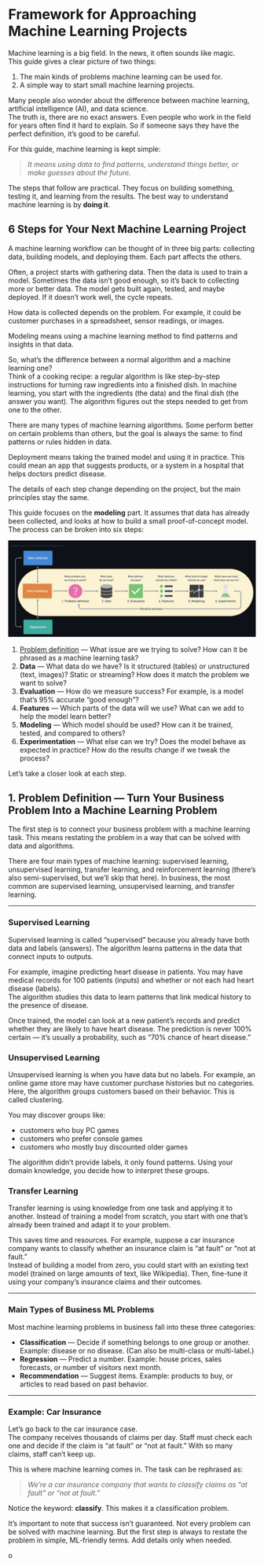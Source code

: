 # Framework for Approaching Machine Learning Projects

Machine learning is a big field. In the news, it often sounds like magic.  
This guide gives a clear picture of two things:  
1. The main kinds of problems machine learning can be used for.  
2. A simple way to start small machine learning projects.  

Many people also wonder about the difference between machine learning, artificial intelligence (AI), and data science.  
The truth is, there are no exact answers. Even people who work in the field for years often find it hard to explain. So if someone says they have the perfect definition, it’s good to be careful.  

For this guide, machine learning is kept simple:  

> *It means using data to find patterns, understand things better, or make guesses about the future.*  

The steps that follow are practical. They focus on building something, testing it, and learning from the results. The best way to understand machine learning is by **doing it**.

## 6 Steps for Your Next Machine Learning Project

A machine learning workflow can be thought of in three big parts: collecting data, building models, and deploying them. Each part affects the others.  

Often, a project starts with gathering data. Then the data is used to train a model. Sometimes the data isn’t good enough, so it’s back to collecting more or better data. The model gets built again, tested, and maybe deployed. If it doesn’t work well, the cycle repeats.  

How data is collected depends on the problem. For example, it could be customer purchases in a spreadsheet, sensor readings, or images.  

Modeling means using a machine learning method to find patterns and insights in that data.  

So, what’s the difference between a normal algorithm and a machine learning one?  
Think of a cooking recipe: a regular algorithm is like step-by-step instructions for turning raw ingredients into a finished dish. In machine learning, you start with the ingredients (the data) and the final dish (the answer you want). The algorithm figures out the steps needed to get from one to the other.  

There are many types of machine learning algorithms. Some perform better on certain problems than others, but the goal is always the same: to find patterns or rules hidden in data.  

Deployment means taking the trained model and using it in practice. This could mean an app that suggests products, or a system in a hospital that helps doctors predict disease.  

The details of each step change depending on the project, but the main principles stay the same.  

This guide focuses on the **modeling** part. It assumes that data has already been collected, and looks at how to build a small proof-of-concept model. The process can be broken into six steps:

![](https://github.com/GiX007/ml-quickstart-notebooks/blob/main/data/images/ml_steps.png)

1. [Problem definition](#1-problem-definition--turn-your-business-problem-into-a-machine-learning-problem)
 — What issue are we trying to solve? How can it be phrased as a machine learning task?  
2. **Data** — What data do we have? Is it structured (tables) or unstructured (text, images)? Static or streaming? How does it match the problem we want to solve?  
3. **Evaluation** — How do we measure success? For example, is a model that’s 95% accurate “good enough”?  
4. **Features** — Which parts of the data will we use? What can we add to help the model learn better?  
5. **Modeling** — Which model should be used? How can it be trained, tested, and compared to others?  
6. **Experimentation** — What else can we try? Does the model behave as expected in practice? How do the results change if we tweak the process?  

Let’s take a closer look at each step.

## 1. Problem Definition — Turn Your Business Problem Into a Machine Learning Problem

The first step is to connect your business problem with a machine learning task. This means restating the problem in a way that can be solved with data and algorithms.  

There are four main types of machine learning: supervised learning, unsupervised learning, transfer learning, and reinforcement learning (there’s also semi-supervised, but we’ll skip that here). In business, the most common are supervised learning, unsupervised learning, and transfer learning.  

---

### Supervised Learning

Supervised learning is called “supervised” because you already have both data and labels (answers). The algorithm learns patterns in the data that connect inputs to outputs.  

For example, imagine predicting heart disease in patients. You may have medical records for 100 patients (inputs) and whether or not each had heart disease (labels).  
The algorithm studies this data to learn patterns that link medical history to the presence of disease.  

Once trained, the model can look at a new patient’s records and predict whether they are likely to have heart disease. The prediction is never 100% certain — it’s usually a probability, such as “70% chance of heart disease.”  

### Unsupervised Learning

Unsupervised learning is when you have data but no labels. For example, an online game store may have customer purchase histories but no categories.  
Here, the algorithm groups customers based on their behavior. This is called clustering.  

You may discover groups like:  
- customers who buy PC games  
- customers who prefer console games  
- customers who mostly buy discounted older games  

The algorithm didn’t provide labels, it only found patterns. Using your domain knowledge, you decide how to interpret these groups.  

### Transfer Learning

Transfer learning is using knowledge from one task and applying it to another. Instead of training a model from scratch, you start with one that’s already been trained and adapt it to your problem.  

This saves time and resources. For example, suppose a car insurance company wants to classify whether an insurance claim is “at fault” or “not at fault.”  
Instead of building a model from zero, you could start with an existing text model (trained on large amounts of text, like Wikipedia). Then, fine-tune it using your company’s insurance claims and their outcomes.  

---

### Main Types of Business ML Problems

Most machine learning problems in business fall into these three categories:  

- **Classification** — Decide if something belongs to one group or another. Example: disease or no disease. (Can also be multi-class or multi-label.)  
- **Regression** — Predict a number. Example: house prices, sales forecasts, or number of visitors next month.  
- **Recommendation** — Suggest items. Example: products to buy, or articles to read based on past behavior.  

---

### Example: Car Insurance

Let’s go back to the car insurance case.  
The company receives thousands of claims per day. Staff must check each one and decide if the claim is “at fault” or “not at fault.” With so many claims, staff can’t keep up.  

This is where machine learning comes in. The task can be rephrased as:  

> *We’re a car insurance company that wants to classify claims as “at fault” or “not at fault.”*  

Notice the keyword: **classify**. This makes it a classification problem.  

It’s important to note that success isn’t guaranteed. Not every problem can be solved with machine learning. But the first step is always to restate the problem in simple, ML-friendly terms. Add details only when needed. 

o
